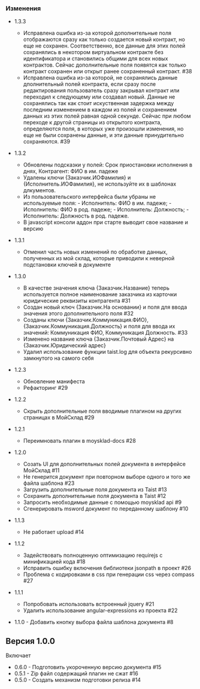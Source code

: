 ### Изменения ###

 * 1.3.3
    - Исправлена ошибка из-за которой дополнительные поля отображаются сразу как только создается новый контракт, но еще не сохранен. Соответственно, все данные для этих полей сохранялись в некотором виртуальном контракте без идентификатора и становились общими для всех новых контрактов. Сейчас дополнительные поля появятся как только контракт сохранен или открыт ранее сохраненный контракт. #38
    - Исправлена ошибка из-за которой, не сохранялись данные дполнительный полей контракта, если сразу после редактирования пользователь сразу закрывал контракт или переходил к следующему или создавал новый. Данные не сохранялись так как стоит искуственная задержка между последним изменением в каждом из полей и сохранением данных из этих полей равная одной секунде. Сейчас при любом переходе к другой страницы из открытого контракта, определяются поля, в которых уже произошли изменения, но еще не были сохранены данные, и эти данные принудительно сохраняются. #39

 * 1.3.2
    - Обновлены подсказки у полей: Срок приостановки исполнения в днях, Контрагент: ФИО в им. падеже
    - Удалены ключи {Заказчик.ИОФамилия} и {Исполнитель.ИОФамилия}, не используйте их в шаблонах длкументов.
    - Из пользовательского интерфейса были убраны не используемые поля:
           - Исполнитель: ФИО в им. падеже;
           - Исполнитель: ФИО в род. падеже;
           - Исполнитель: Должность;
           - Исполнитель: Должность в род. падеже.
    - В javascript консоли аддон при старте выводит свое название и версию

 * 1.3.1
    - Отменил часть новых изменений по обработке данных, полученных из мой склад, которые приводили к неверной подстановки ключей в документе

 * 1.3.0
    - В качестве значения ключа {Заказчик.Название} теперь используется полное наименование заказчика из карточки юридические реквизиты контрагента #31
    - Создан новый ключ {Заказчик.На основании} и поля для ввода значения этого дополнительного поля #32
    - Созданы ключи {Заказчик.Коммуникация.ФИО}, {Заказчик.Коммуникация.Должность} и поля для ввода их значений: Коммуникация ФИО, Коммуникация Должность. #33
    - Изменено название ключа {Заказчик.Почтовый Адрес} на {Заказчик.Юридический адрес}
    - Удалил использование функции taist.log для объекта рекурсивно замкнутого на самого себя

 * 1.2.3
    - Обновление манифеста
    - Рефакторинг #29

 * 1.2.2
    - Скрыть дополнительные поля вводимые плагином на других страницах в МойСклад #29

 * 1.2.1
    - Переимновать плагин в moysklad-docs #28

 * 1.2.0
    - Созать UI для дополнительных полей документа в интерфейсе МойСклад #11
    - Не генерится документ при повторном выборе одного и того же файла шаблона #23
    - Загрузить дополнительные поля документа из Taist #13
    - Сохранить дополнительные поля документа в Taist #12
    - Запросить необходимые данные с помощью moysklad api #9
    - Сгенерировать msword документ по переданному шаблону #10

 * 1.1.3
    - Не работает upload #14

 * 1.1.2
    - Задействовать полноценную оптимизацию requirejs с минификацией кода #18
    - Исправить ошибку включения библиотеки jsonpath в проект #26
    - Проблема с кодировками в css при генерации css через compass #27

 * 1.1.1
    - Попробовать использовать встроенный jquery #21
    - Удалить использование angular-expressions из проекта #22

 * 1.1.0 - Добавить кнопку выбора файла шаблона документа #8

## Версия 1.0.0 ##
Включает

 * 0.6.0 - Подготовить укороченную версию документа #15
 * 0.5.1 - Zip файл содержащий плагин не сжат #16
 * 0.5.0 - Создать механизм подготовки релиза #14
